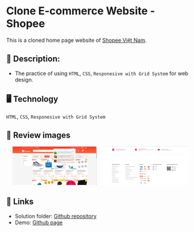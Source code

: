 # Clone E-commerce Website - Shopee

This is a cloned home page website of [Shopee Việt Nam](https://shopee.vn/).

## 📜 Description:

- The practice of using `HTML`, `CSS`, `Responesive with Grid System` for web design.

## 🖥 Technology

`HTML`, `CSS`, `Responesive with Grid System` 

## 📸 Review images

<div  align="center">

<img  src="https://github.com/NguyenAnhPhu69/Clone-Shopee/blob/main/assets/img/shopee/shopee-1.png"  alt="Demo 1"  width="45%"></img> &nbsp;&nbsp; <img  src="https://github.com/NguyenAnhPhu69/Clone-Shopee/blob/main/assets/img/shopee/shopee-2.png"  alt="Demo 2"  width="45%"></img>

</div>

## 📎 Links

- Solution folder: [Github repository]([https://github.com/NguyenAnhPhu69/Clone-Shopee)
- Demo: [Github page](https://khoahd7621.github.io/clone-shopee/)

